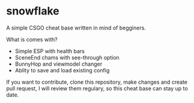 # snowflake

A simple CSGO cheat base written in mind of begginers.

What is comes with?

- Simple ESP with health bars
- SceneEnd chams with see-through option
- BunnyHop and viewmodel changer
- Ablity to save and load existing config

If you want to contribute, clone this repository, make changes and create pull request, I will review them regulary, so this cheat base can stay up to date.